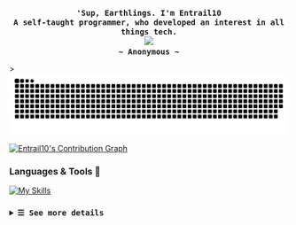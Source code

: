 <!-- START -->

<!-- Profile -->
<p align="left"><strong><samp></samp></strong></p>
  <p align="center">
    <samp>
      <b>
        'Sup, Earthlings. I'm Entrail10
      <br>
        A self-taught programmer, who developed an interest in all things tech.
      </b>
      <br>
        <image src="https://readme-typing-svg.herokuapp.com?font=JetBrainsMono+Nerd+Font&size=14&pause=1000&color=7A95C9&center=true&width=435&lines=There's+no+place+like+~/">
      <br>
      <b>
         ~ Anonymous ~
      </b>    </samp>
  </p>
<p align="right"><strong><samp></samp></strong></p>>
<br>

<!-- contribution snake -->
<picture>
  <source media="(prefers-color-scheme: dark)" srcset="https://raw.githubusercontent.com/Entrail10/Entrail10/output/github-contribution-grid-snake-dark.svg">
  <source media="(prefers-color-scheme: light)" srcset="https://raw.githubusercontent.com/Entrail10/Entrail10/output/github-contribution-grid-snake.svg">
  <img alt="github contribution grid snake animation" src="https://raw.githubusercontent.com/Entrail10/Entrail10/output/github-contribution-grid-snake.svg">
</picture>

<!-- Contribution Graph -->
<a href="https://github.com/Entrail10/Entrail10"><img alt="Entrail10's Contribution Graph" src="https://github-readme-activity-graph.vercel.app/graph/?username=Entrail10&bg_color=RRGGBBAA&title_color=5acbe9&color=5acbe9&line=5acbe9&point=DEDEDE&hide_border=true&custom_title=Contribution+Graph" /></a>


### Languages & Tools 🧰


[![My Skills](https://skillicons.dev/icons?i=linux,git,github,rust,python)]()

### 

<details>

<summary><samp><b>&#9776; See more details</b></samp></summary>
  </summary>

  <!-- Github Trophy -->
  <div align="center">
  <table>
  <tr>
    
  <td><a href="#--------"><img align="center" alt="GitHub Trophy" src="https://streak-stats.demolab.com?user=Entrail10&theme=nord&hide_border=true&border_radius=20&background=20212C"></a></td>
  </tr>
  </table>
  </div>

  <!-- Github Stats -->
  <div align="center">
  <table>
  <tr>
  <td><a href="#--------"><img height="137px" align="center" alt="GitHub Stats" src="https://github-readme-stats.vercel.app/api?username=Entrail10&count_private=true&show_icons=true&border_radius=20&include_all_commits=true&line_height=21&hide_border=true&bg_color=20212C&text_color=81A1C1&title_color=81A1C1&icon_color=58a6ff"/></a></td>
  <td><a href="#--------"><img height="137px" align="center" alt="Top Language" src="https://github-readme-stats.vercel.app/api/top-langs/?username=Entrail10&layout=compact&line_height=21&border_radius=20&hide_border=true&bg_color=20212C&text_color=81A1C1&title_color=81A1C1&icon_color=58a6ff"/></a></td>
  </tr>
  </table>
  </div>

  </details>
  </div>
</details>
